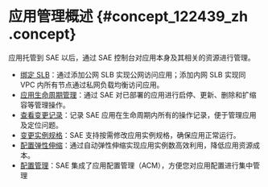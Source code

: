 # 应用管理概述 {#concept_122439_zh .concept}

应用托管到 SAE 以后，通过 SAE 控制台对应用本身及其相关的资源进行管理。

-   [绑定 SLB](https://help.aliyun.com/document_detail/113305.html)：通过添加公网 SLB 实现公网访问应用；添加内网 SLB 实现同 VPC 内所有节点通过私网负载均衡访问应用。
-   [应用生命周期管理](https://help.aliyun.com/document_detail/113076.html)：通过 SAE 对已部署的应用进行启停、更新、删除和扩缩容等管理操作。
-   [查看变更记录](https://help.aliyun.com/document_detail/94495.html)：记录 SAE 应用在生命周期内所有的操作记录，便于管理应用及定位问题。
-   [变更实例规格](https://help.aliyun.com/document_detail/119922.html)：SAE 支持按需修改应用实例规格，确保应用正常运行。
-   [配置弹性伸缩](cn.zh-CN/应用管理/配置弹性伸缩.md#)：通过自动弹性伸缩实现应用实例数高效利用，降低应用资源成本。
-   [配置管理](https://help.aliyun.com/document_detail/115470.html)：SAE 集成了应用配置管理（ACM），方便您对应用配置进行集中管理

